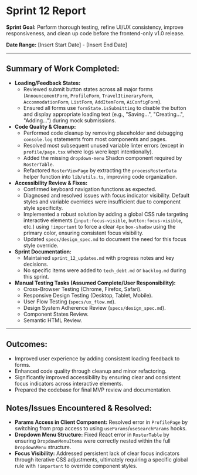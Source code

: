 # Sprint 12 Report

**Sprint Goal:** Perform thorough testing, refine UI/UX consistency, improve responsiveness, and clean up code before the frontend-only v1.0 release.

**Date Range:** [Insert Start Date] - [Insert End Date]

---

## Summary of Work Completed:

*   **Loading/Feedback States:**
    *   Reviewed submit button states across all major forms (`AnnouncementForm`, `ProfileForm`, `TravelItineraryForm`, `AccommodationForm`, `ListForm`, `AddItemForm`, `AiConfigForm`).
    *   Ensured all forms use `formState.isSubmitting` to disable the button and display appropriate loading text (e.g., "Saving...", "Creating...", "Adding...") during mock submissions.
*   **Code Quality & Cleanup:**
    *   Performed code cleanup by removing placeholder and debugging `console.log` statements from most components and pages.
    *   Resolved most subsequent unused variable linter errors (except in `profile/page.tsx` where logs were kept intentionally).
    *   Added the missing `dropdown-menu` Shadcn component required by `RosterTable`.
    *   Refactored `RosterViewPage` by extracting the `processRosterData` helper function into `lib/utils.ts`, improving code organization.
*   **Accessibility Review & Fixes:**
    *   Confirmed keyboard navigation functions as expected.
    *   Diagnosed and resolved issues with focus indicator visibility. Default styles and variable overrides were insufficient due to component style specificity.
    *   Implemented a robust solution by adding a global CSS rule targeting interactive elements (`input:focus-visible`, `button:focus-visible`, etc.) using `!important` to force a clear `4px` `box-shadow` using the primary color, ensuring consistent focus visibility.
    *   Updated `specs/design_spec.md` to document the need for this focus style override.
*   **Sprint Documentation:**
    *   Maintained `sprint_12_updates.md` with progress notes and key decisions.
    *   No specific items were added to `tech_debt.md` or `backlog.md` during this sprint.
*   **Manual Testing Tasks (Assumed Complete/User Responsibility):**
    *   Cross-Browser Testing (Chrome, Firefox, Safari).
    *   Responsive Design Testing (Desktop, Tablet, Mobile).
    *   User Flow Testing (`specs/ux_flow.md`).
    *   Design System Adherence Review (`specs/design_spec.md`).
    *   Component States Review.
    *   Semantic HTML Review.

---

## Outcomes:

*   Improved user experience by adding consistent loading feedback to forms.
*   Enhanced code quality through cleanup and minor refactoring.
*   Significantly improved accessibility by ensuring clear and consistent focus indicators across interactive elements.
*   Prepared the codebase for final MVP review and documentation.

## Notes/Issues Encountered & Resolved:

*   **Params Access in Client Component:** Resolved error in `ProfilePage` by switching from prop access to using `useParams`/`useSearchParams` hooks.
*   **Dropdown Menu Structure:** Fixed React error in `RosterTable` by ensuring `DropdownMenuItem`s were correctly nested within the full `DropdownMenu` structure.
*   **Focus Visibility:** Addressed persistent lack of clear focus indicators through iterative CSS adjustments, ultimately requiring a specific global rule with `!important` to override component styles.
